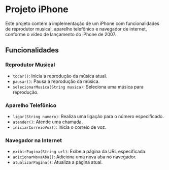 # Projeto iPhone

Este projeto contém a implementação de um iPhone com funcionalidades de reprodutor musical, aparelho telefônico e navegador de internet, conforme o vídeo de lançamento do iPhone de 2007.

## Funcionalidades

### Reprodutor Musical
- `tocar()`: Inicia a reprodução da música atual.
- `pausar()`: Pausa a reprodução da música.
- `selecionarMusica(String musica)`: Seleciona uma música para reprodução.

### Aparelho Telefônico
- `ligar(String numero)`: Realiza uma ligação para o número especificado.
- `atender()`: Atende uma chamada.
- `iniciarCorreioVoz()`: Inicia o correio de voz.

### Navegador na Internet
- `exibirPagina(String url)`: Exibe a página da URL especificada.
- `adicionarNovaAba()`: Adiciona uma nova aba no navegador.
- `atualizarPagina()`: Atualiza a página atual.



